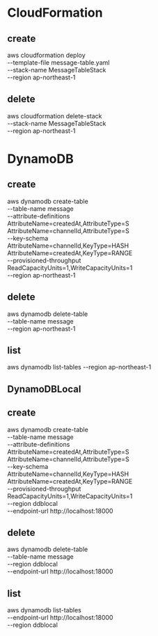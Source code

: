 # CloudFormation

## create

aws cloudformation deploy \
 --template-file message-table.yaml \
 --stack-name MessageTableStack \
 --region ap-northeast-1

## delete

aws cloudformation delete-stack \
 --stack-name MessageTableStack \
 --region ap-northeast-1

# DynamoDB

## create

aws dynamodb create-table \
 --table-name message \
 --attribute-definitions \
 AttributeName=createdAt,AttributeType=S \
 AttributeName=channelId,AttributeType=S \
 --key-schema \
 AttributeName=channelId,KeyType=HASH \
 AttributeName=createdAt,KeyType=RANGE \
 --provisioned-throughput \
 ReadCapacityUnits=1,WriteCapacityUnits=1 \
 --region ap-northeast-1

## delete

aws dynamodb delete-table \
 --table-name message \
 --region ap-northeast-1

## list

aws dynamodb list-tables --region ap-northeast-1

## DynamoDBLocal

## create

aws dynamodb create-table \
 --table-name message \
 --attribute-definitions \
 AttributeName=createdAt,AttributeType=S \
 AttributeName=channelId,AttributeType=S \
 --key-schema \
 AttributeName=channelId,KeyType=HASH \
 AttributeName=createdAt,KeyType=RANGE \
 --provisioned-throughput \
 ReadCapacityUnits=1,WriteCapacityUnits=1 \
 --region ddblocal \
 --endpoint-url http://localhost:18000

## delete

aws dynamodb delete-table \
 --table-name message \
 --region ddblocal \
 --endpoint-url http://localhost:18000

## list

aws dynamodb list-tables \
 --endpoint-url http://localhost:18000 \
 --region ddblocal
